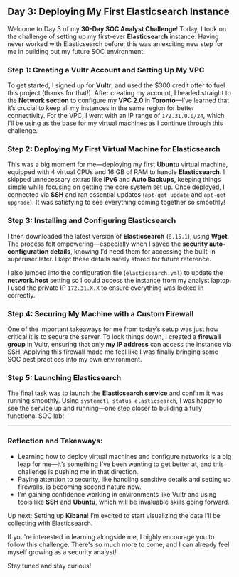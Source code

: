 ## Day 3: Deploying My First Elasticsearch Instance

Welcome to Day 3 of my **30-Day SOC Analyst Challenge**! Today, I took on the challenge of setting up my first-ever **Elasticsearch** instance. Having never worked with Elasticsearch before, this was an exciting new step for me in building out my future SOC environment.

### Step 1: Creating a Vultr Account and Setting Up My VPC

To get started, I signed up for **Vultr**, and used the $300 credit offer to fuel this project (thanks for that!). After creating my account, I headed straight to the **Network section** to configure my **VPC 2.0** in **Toronto**—I’ve learned that it’s crucial to keep all my instances in the same region for better connectivity. For the VPC, I went with an IP range of `172.31.0.0/24`, which I’ll be using as the base for my virtual machines as I continue through this challenge.

### Step 2: Deploying My First Virtual Machine for Elasticsearch

This was a big moment for me—deploying my first **Ubuntu** virtual machine, equipped with 4 virtual CPUs and 16 GB of RAM to handle **Elasticsearch**. I skipped unnecessary extras like **IPv6** and **Auto Backups**, keeping things simple while focusing on getting the core system set up. Once deployed, I connected via **SSH** and ran essential updates (`apt-get update` and `apt-get upgrade`). It was satisfying to see everything coming together so smoothly!

### Step 3: Installing and Configuring Elasticsearch

I then downloaded the latest version of **Elasticsearch** (`8.15.1`), using **Wget**. The process felt empowering—especially when I saved the **security auto-configuration details**, knowing I’d need them for accessing the built-in superuser later. I kept these details safely stored for future reference.

I also jumped into the configuration file (`elasticsearch.yml`) to update the **network.host** setting so I could access the instance from my analyst laptop. I used the private IP `172.31.X.X` to ensure everything was locked in correctly.

### Step 4: Securing My Machine with a Custom Firewall

One of the important takeaways for me from today’s setup was just how critical it is to secure the server. To lock things down, I created a **firewall group** in Vultr, ensuring that only **my IP address** can access the instance via SSH. Applying this firewall made me feel like I was finally bringing some SOC best practices into my own environment.

### Step 5: Launching Elasticsearch

The final task was to launch the **Elasticsearch service** and confirm it was running smoothly. Using `systemctl status elasticsearch`, I was happy to see the service up and running—one step closer to building a fully functional SOC lab!

---

### Reflection and Takeaways:

- Learning how to deploy virtual machines and configure networks is a big leap for me—it’s something I’ve been wanting to get better at, and this challenge is pushing me in that direction.
- Paying attention to security, like handling sensitive details and setting up firewalls, is becoming second nature now.
- I’m gaining confidence working in environments like Vultr and using tools like **SSH** and **Ubuntu**, which will be invaluable skills going forward.

Up next: Setting up **Kibana**! I’m excited to start visualizing the data I’ll be collecting with Elasticsearch.

If you're interested in learning alongside me, I highly encourage you to follow this challenge. There's so much more to come, and I can already feel myself growing as a security analyst!

Stay tuned and stay curious!
